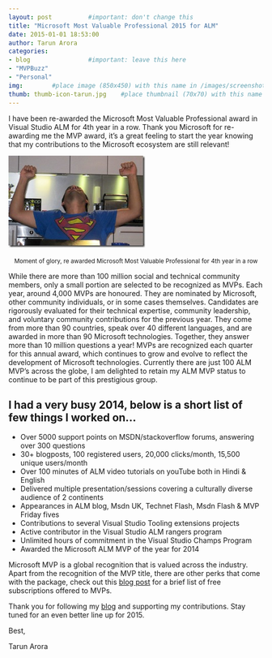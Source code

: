 ```yaml
---
layout: post          #important: don't change this
title: "Microsoft Most Valuable Professional 2015 for ALM"
date: 2015-01-01 18:53:00
author: Tarun Arora
categories:
- blog                #important: leave this here
- "MVPBuzz"
- "Personal"
img:        #place image (850x450) with this name in /images/screenshots
thumb: thumb-icon-tarun.jpg    #place thumbnail (70x70) with this name in /images/screenshotsthumbs/
---
```


I have been re-awarded the Microsoft Most Valuable Professional award in Visual Studio ALM for 4th year in a row. Thank you Microsoft for re-awarding me the MVP award, it’s a great feeling to start the year knowing that my contributions to the Microsoft ecosystem are still relevant!
<!--more-->
 
![Moment of glory, re-awarded Microsoft Most Valuable Professional for 4th year in a row](/images/screenshots/tarun/post05_TarunMvpAnnouncement.jpg)

<center><small> Moment of glory, re awarded Microsoft Most Valuable Professional for 4th year in a row </small></center>

While there are more than 100 million social and technical community members, only a small portion are selected to be recognized as MVPs. Each year, around 4,000 MVPs are honoured. They are nominated by Microsoft, other community individuals, or in some cases themselves. Candidates are rigorously evaluated for their technical expertise, community leadership, and voluntary community contributions for the previous year. They come from more than 90 countries, speak over 40 different languages, and are awarded in more than 90 Microsoft technologies. Together, they answer more than 10 million questions a year! MVPs are recognized each quarter for this annual award, which continues to grow and evolve to reflect the development of Microsoft technologies. Currently there are just 100 ALM MVP’s across the globe, I am delighted to retain my ALM MVP status to continue to be part of this prestigious group.

## I had a very busy 2014, below is a short list of few things I worked on... ##

- Over 5000 support points on MSDN/stackoverflow forums, answering over 300 questions
- 30+ blogposts, 100 registered users, 20,000 clicks/month, 15,500 unique users/month
- Over 100 minutes of ALM video tutorials on youTube both in Hindi & English
- Delivered multiple presentation/sessions covering a culturally diverse audience of 2 continents
- Appearances in ALM blog, Msdn UK, Technet Flash, Msdn Flash & MVP Friday fives
- Contributions to several Visual Studio Tooling extensions projects
- Active contributor in the Visual Studio ALM rangers program
- Unlimited hours of commitment in the Visual Studio Champs Program
- Awarded the Microsoft ALM MVP of the year for 2014

Microsoft MVP is a global recognition that is valued across the industry. Apart from the recognition of the MVP title, there are other perks that come with the package, check out this [blog post](http://geekswithblogs.net/TarunArora/archive/2012/08/25/are-you-cashing-in-on-the-mvp-complimentary-subscriptions.aspx) for a brief list of free subscriptions offered to MVPs.

Thank you for following my [blog](http://feeds.feedburner.com/visualstudiogeeks/otas) and supporting my contributions. Stay tuned for an even better line up for 2015.

Best,

Tarun Arora
